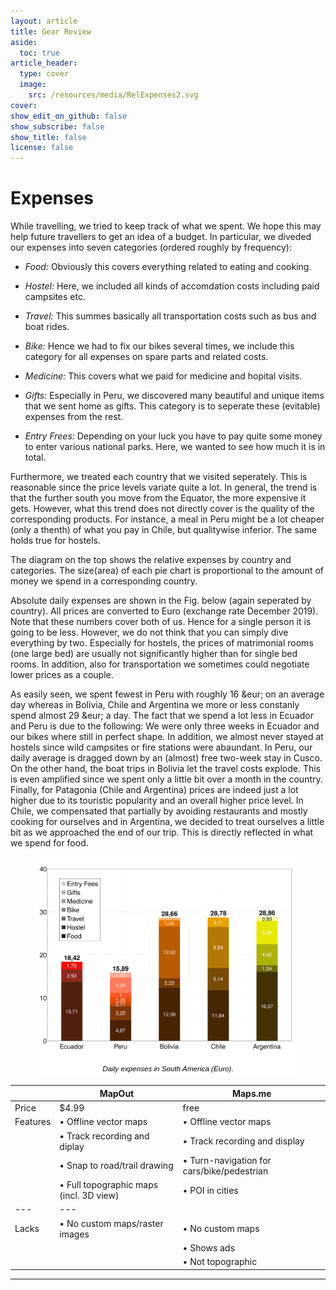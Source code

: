 ```yaml
---
layout: article
title: Gear Review
aside:
  toc: true
article_header:
  type: cover
  image:
    src: /resources/media/RelExpenses2.svg
cover: 
show_edit_on_github: false
show_subscribe: false
show_title: false
license: false
---
```


# Expenses

While travelling, we tried to keep track of what we spent. We hope this may help future travellers to get an idea of a budget. In particular, we diveded our expenses into seven categories (ordered roughly by frequency):<br>

- *Food:* Obviously this covers everything related to eating and cooking.<br>

- *Hostel:* Here, we included all kinds of accomdation costs including paid campsites etc.<br>

- *Travel:* This summes basically all transportation costs such as bus and boat rides.<br>

- *Bike:* Hence we had to fix our bikes several times, we include this category for all expenses on spare parts and related costs.<br>

- *Medicine:* This covers what we paid for medicine and hopital visits.<br>

- *Gifts:* Especially in Peru, we discovered many beautiful and unique items that we sent home as gifts. This category is to seperate these (evitable) expenses from the rest.<br>

- *Entry Frees:* Depending on your luck you have to pay quite some money to enter various national parks. Here, we wanted to see how much it is in total.<br>

Furthermore, we treated each country that we visited seperately. This is reasonable since the price levels variate quite a lot. In general, the trend is that the further south you move from the Equator, the more expensive it gets. However, what this trend does not directly cover is the quality of the corresponding products. For instance, a meal in Peru might be a lot cheaper (only a thenth) of what you pay in Chile, but qualitywise inferior. The same holds true for hostels.

The diagram on the top shows the relative expenses by country and categories. The size(area) of each pie chart is proportional to the amount of money we spend in a corresponding country.

Absolute daily expenses are shown in the Fig. below (again seperated by country). All prices are converted to Euro (exchange rate December 2019). Note that these numbers cover both of us. Hence for a single person it is going to be less. However, we do not think that you can simply dive everything by two. Especially for hostels, the prices of matrimonial rooms (one large bed) are usually not significantly higher than for single bed rooms. In addition, also for transportation we sometimes could negotiate lower prices as a couple.

As easily seen, we spent fewest in Peru with roughly 16 &eur; on an average day whereas in Bolivia, Chile and Argentina we more or less constanly spend almost 29 &eur; a day. The fact that we spend a lot less in Ecuador and Peru is due to the following: We were only three weeks in Ecuador and our bikes where still in perfect shape. In addition, we almost never stayed at hostels since wild campsites or fire stations were abaundant. In Peru, our daily average is dragged down by an (almost) free two-week stay in Cusco. On the other hand, the boat trips in Bolivia let the travel costs explode. This is even amplified since we spent only a little bit over a month in the country. Finally, for Patagonia (Chile and Argentina) prices are indeed just a lot higher due to its touristic popularity and an overall higher price level. In Chile, we compensated that partially by avoiding restaurants and mostly cooking for ourselves and in Argentina, we decided to treat ourselves a little bit as we approached the end of our trip. This is directly reflected in what we spend for food.


<style>
figcaption {
    font: italic smaller sans-serif;
    text-align: center;
    background: #ffffff;
    color: #000000;
    padding: 6px 0;
} 
</style>

<figure>
<img alt="Image" title="icon" src="/resources/media/dailyExpenses3.svg" />
  <figcaption>Daily expenses in South America (Euro).</figcaption>
  </figure>



&nbsp; |MapOut | Maps.me |
|---   |---    |---      |
Price     |$4.99  |free     |
Features  |&bull; Offline vector maps |&bull; Offline vector maps  |
&nbsp; |&bull; Track recording and diplay |&bull; Track recording and display  |
&nbsp; |&bull; Snap to road/trail drawing |&bull; Turn-navigation for cars/bike/pedestrian  |
&nbsp; |&bull; Full topographic maps (incl. 3D view) |&bull; POI in cities  |
 |---    |---      |
Lacks     |&bull; No custom maps/raster images| &bull; No custom maps |
&nbsp; | |&bull;  Shows ads |
&nbsp; | |&bull;  Not topographic |


***
